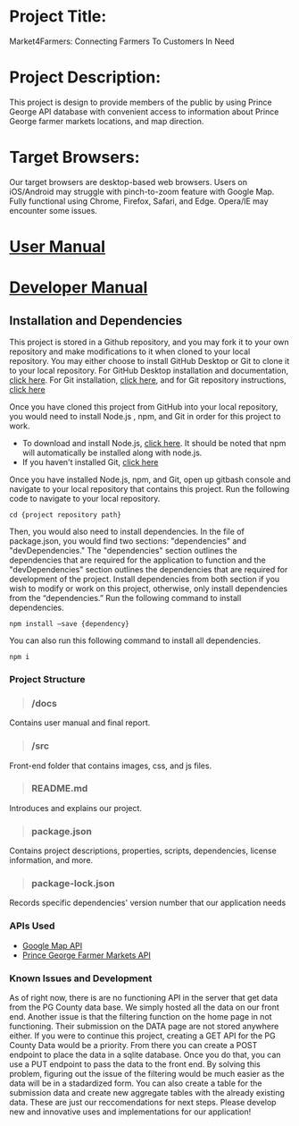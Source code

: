 # Project Title:
Market4Farmers: Connecting Farmers To Customers In Need

# Project Description: 
This project is design to provide members of the public by using Prince George API database  with convenient access to information about Prince George farmer markets 
locations, and map direction.

# Target Browsers:
Our target browsers are desktop-based web browsers. Users on iOS/Android may struggle with pinch-to-zoom feature with Google Map. Fully functional using Chrome, Firefox, Safari, and Edge. Opera/IE may encounter some issues.

# [User Manual](https://github.com/ericTle1/inst377_jedim/blob/main/docs/user.md)

# [Developer Manual](#Developer-Manual)
## Installation and Dependencies
This project is stored in a Github repository, and you may fork it to your own repository and make modifications to it when cloned to your local repository. You may either choose to install GitHub Desktop or Git to clone it to your local repository. For GitHub Desktop installation and documentation, [click here](https://desktop.github.com/). For Git installation, [click here](https://git-scm.com/downloads), and for Git repository instructions, [click here](https://git-scm.com/book/en/v2/Git-Basics-Getting-a-Git-Repository)

Once you have cloned this project from GitHub into your local repository, you would need to install Node.js , npm, and Git in order for this project to work.
* To download and install Node.js, [click here](https://nodejs.org/en/download/). It should be noted that npm will automatically be installed along with node.js.
* If you haven't installed Git, [click here](https://git-scm.com/downloads)

Once you have installed Node.js, npm, and Git, open up gitbash console and navigate to your local repository that contains this project. Run the following code to navigate to your local repository. 
```
cd {project repository path}
```

Then, you would also need to install dependencies. In the file of package.json, you would find two sections: "dependencies" and "devDependencies." The "dependencies" section outlines the dependencies that are required for the application to function and the "devDependencies" section outlines the dependencies that are required for development of the project. Install dependencies from both section if you wish to modify or work on this project, otherwise, only install dependencies from the “dependencies.” Run the following command to install dependencies.
```
npm install –save {dependency}
```

You can also run this following command to install all dependencies.
```
npm i
````

### Project Structure
>### /docs 
Contains user manual and final report.

>### /src 
Front-end folder that contains images, css, and js files.

>### README.md
Introduces and explains our project.

>### package.json	
Contains project descriptions, properties, scripts, dependencies, license information, and more.

>### package-lock.json	
Records specific dependencies' version number that our application needs

### APIs Used
* [Google Map API](https://maps.googleapis.com/maps/api/js?key=AIzaSyDUIN4splV3Mg8N2pasIr7B_uOnePMnC5w&callback=initMap&libraries=&v=weekly)
* [Prince George Farmer Markets API](https://data.princegeorgescountymd.gov/resource/sphi-rwax.json)

### Known Issues and Development
As of right now, there is are no functioning API in the server that get data from the PG County data base. We simply hosted all the data on our front end. Another issue is that the filtering function on the home page in not functioning. Their submission on the DATA page are not stored anywhere either.
If you were to continue this project, creating a GET API for the PG County Data would be a priority. From there you can create a POST endpoint to place the data in a sqlite database. Once you do that, you can use a PUT endpoint to pass the data to the front end.
By solving this problem, figuring out the issue of the filtering would be much easier as the data will be in a stadardized form. You can also create a table for the submission data and create new aggregate tables with the already existing data.
These are just our reccomendations for next steps. Please develop new and innovative uses and implementations for our application!
